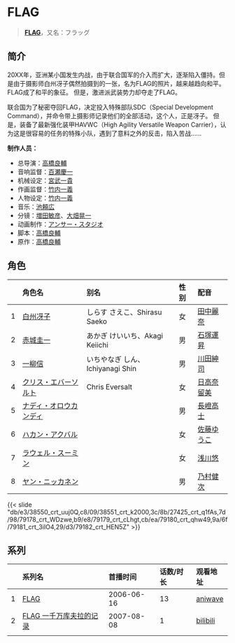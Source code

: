 # FLAG


> <u>**[FLAG](https://bgm.tv/subject/1788)**</u>，又名：フラッグ

## 简介

20XX年，亚洲某小国发生内战，由于联合国军的介入而扩大，逐渐陷入僵持。但是由于摄影师白州冴子偶然拍摄到的一张，名为FLAG的照片，越来越趋向和平。FLAG成了和平的象征。
但是，激进派武装势力却夺走了FLAG。

联合国为了秘密夺回FLAG，决定投入特殊部队SDC（Special Development Command），并命令带上摄影师记录他们的全部活动，这个人，正是冴子。
但是，装备了最新强化装甲HAVWC（High Agility Versatile Weapon Carrier），认为这是很容易的任务的特殊小队，遇到了意料之外的反击，陷入苦战……

**制作人员：**
- 总导演：[高橋良輔](https://bgm.tv/person/639)
- 音响监督：[百瀬慶一](https://bgm.tv/person/2115)
- 机械设定：[宮武一貴](https://bgm.tv/person/255)
- 作画监督：[竹内一義](https://bgm.tv/person/3191)
- 人物设定：[竹内一義](https://bgm.tv/person/3191)
- 音乐：[池頼広](https://bgm.tv/person/663)
- 分镜：[増田敏彦](https://bgm.tv/person/1818)、[大畑晃一](https://bgm.tv/person/762)
- 动画制作：[アンサー・スタジオ](https://bgm.tv/person/3192)
- 脚本：[高橋良輔](https://bgm.tv/person/639)
- 原作：[高橋良輔](https://bgm.tv/person/639)

## 角色

|     |   角色名   |   别名  | 性别 |  配音  |
|:--- |:------  |:----      |:---  |:--   |
| 1 | [白州冴子](https://bgm.tv/character/38550) | しらす さえこ、Shirasu Saeko | 女 | [田中麗奈](https://bgm.tv/person/21828) |
| 2 | [赤城圭一](https://bgm.tv/character/38551) | あかぎ けいいち、Akagi Keiichi | 男 | [石塚運昇](https://bgm.tv/person/4045) |
| 3 | [一柳信](https://bgm.tv/character/27425) | いちやなぎ しん、Ichiyanagi Shin | 男 | [川田紳司](https://bgm.tv/person/4246) |
| 4 | [クリス・エバーソルト](https://bgm.tv/character/79178) | Chris Eversalt | 女 | [日高奈留美](https://bgm.tv/person/5421) |
| 5 | [ナディ・オロウカンディ](https://bgm.tv/character/79179) |  | 男 | [長嶝高士](https://bgm.tv/person/4212) |
| 6 | [ハカン・アクバル](https://bgm.tv/character/79180) |  | 女 | [佐藤ゆうこ](https://bgm.tv/person/4029) |
| 7 | [ラウェル・スーミン](https://bgm.tv/character/79181) |  | 女 | [浅川悠](https://bgm.tv/person/3958) |
| 8 | [ヤン・ニッカネン](https://bgm.tv/character/79182) |  | 男 | [乃村健次](https://bgm.tv/person/4443) |

{{< slide "db/e3/38550_crt_uuj0Q,c8/09/38551_crt_k2000,3c/8b/27425_crt_q1fAs,7d/98/79178_crt_WDzwe,b9/e8/79179_crt_cLhgt,cb/ea/79180_crt_qhw49,9a/6f/79181_crt_3iIO4,29/d3/79182_crt_HEN5Z" >}}

## 系列

|     | 系列名            | 首播时间       | 话数/时长 | 观看地址                                                    |
| :-- | :------------- | :--------- | :---- | :------------------------------------------------------ |
| 1   |[FLAG](https://bgm.tv/subject/1788)| 2006-06-16 | 13    | [aniwave](https://aniwave.to/watch/flag.zxow)           |
| 2   |[FLAG 一千万库夫拉的记录](https://bgm.tv/subject/132467)| 2007-08-08 | 1     | [bilibili](https://www.bilibili.com/video/BV1Sb411S7Pc) |
|     |                |            |       |                                                         |



